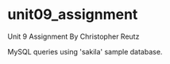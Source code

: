 # unit09_assignment

Unit 9 Assignment
By Christopher Reutz

MySQL queries using 'sakila' sample database.
